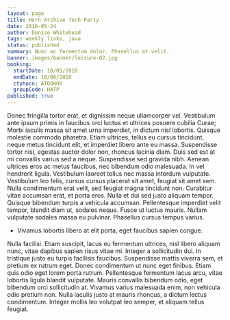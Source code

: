 ```yaml
---
layout: page
title: Horn Archive Tech Party
date: 2016-05-24
author: Denise Whitehead
tags: weekly links, java
status: published
summary: Nunc ac fermentum dolor. Phasellus at velit.
banner: images/banner/leisure-02.jpg
booking:
  startDate: 10/05/2018
  endDate: 10/06/2018
  ctyhocn: ATOOHHX
  groupCode: HATP
published: true
---
```

Donec fringilla tortor erat, et dignissim neque ullamcorper vel. Vestibulum ante ipsum primis in faucibus orci luctus et ultrices posuere cubilia Curae; Morbi iaculis massa sit amet urna imperdiet, in dictum nisl lobortis. Quisque molestie commodo pharetra. Etiam ultrices, tellus eu cursus tincidunt, neque metus tincidunt elit, et imperdiet libero ante eu massa. Suspendisse tortor nisi, egestas auctor dolor non, rhoncus lacinia diam. Duis sed est at mi convallis varius sed a neque. Suspendisse sed gravida nibh. Aenean ultrices eros ac metus faucibus, nec bibendum odio malesuada. In vel hendrerit ligula. Vestibulum laoreet tellus nec massa interdum vulputate.
Vestibulum leo felis, cursus cursus placerat sit amet, feugiat sit amet sem. Nulla condimentum erat velit, sed feugiat magna tincidunt non. Curabitur vitae accumsan erat, et porta eros. Nulla et dui sed justo aliquam tempor. Quisque bibendum turpis a vehicula accumsan. Pellentesque imperdiet velit tempor, blandit diam ut, sodales neque. Fusce ut luctus mauris. Nullam vulputate sodales massa eu pulvinar. Phasellus cursus tempus varius.

* Vivamus lobortis libero at elit porta, eget faucibus sapien congue.

Nulla facilisi. Etiam suscipit, lacus eu fermentum ultrices, nisl libero aliquam nunc, vitae dapibus sapien risus vitae mi. Integer a sollicitudin dui. In tristique justo eu turpis facilisis faucibus. Suspendisse mattis viverra sem, et pretium ex rutrum eget. Donec condimentum ut nunc eget finibus. Etiam quis odio eget lorem porta rutrum. Pellentesque fermentum lacus arcu, vitae lobortis ligula blandit vulputate. Mauris convallis bibendum odio, eget bibendum orci sollicitudin at. Vivamus varius malesuada enim, non vehicula odio pretium non. Nulla iaculis justo at mauris rhoncus, a dictum lectus condimentum. Integer mollis leo volutpat leo semper, et aliquam tellus feugiat.
